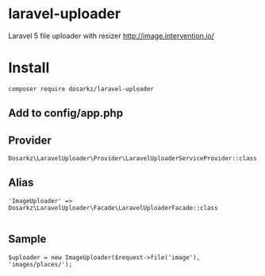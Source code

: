 # laravel-uploader
Laravel 5 file uploader with resizer http://image.intervention.io/

# Install 
```
composer require dosarkz/laravel-uploader
```
## Add to config/app.php

## Provider 
```
Dosarkz\LaravelUploader\Provider\LaravelUploaderServiceProvider::class
```
## Alias

```
'ImageUploader' => Dosarkz\LaravelUploader\Facade\LaravelUploaderFacade::class
  
```
## Sample

```
$uploader = new ImageUploader($request->file('image'), 'images/places/');

```
